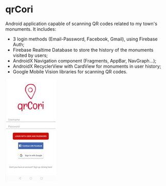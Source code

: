 # qrCori
Android application capable of scanning QR codes related to my town's monuments. It includes:
- 3 login methods (Email-Password, Facebook, Gmail), using Firebase Auth;
- Firebase Realtime Database to store the history of the monuments visited by users;
- AndroidX Navigation component (Fragments, AppBar, NavGraph...);
- AndroidX RecyclerView with CardView for monuments in user history;
- Google Mobile Vision libraries for scanning QR codes.

![Login Activity](/mockups/login.jpg)

